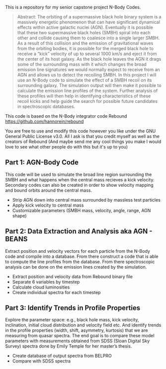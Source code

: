 This is a repository for my senior capstone project N-Body Codes. 
> Abstract: The orbiting of a supermassive black hole binary system is a massively energetic phenomenon that can have significant dynamical effects within active galactic nuclei (AGN). Eventually it is possible that these two supermassive black holes (SMBH) spiral into each other and collide causing them to coalesce into a single larger SMBH. As a result of this collision and the emission of gravitational waves from the orbiting bodies, it is possible for the merged black hole to receive a “kick” velocity of up to several 1000 km/s and eject it from the center of its host galaxy. As the black hole leaves the AGN it drags some of the surrounding mass with it which changes the broad emission line signatures we would normally expect to receive from an AGN and allows us to detect the recoiling SMBH. In this project I will use an N-Body code to simulate the effect of a SMBH recoil on its surrounding galaxy. The simulation output will then make it possible to calculate the emission line profiles of the system. Further analysis of these profiles will then help in identifying characteristics of these recoil kicks and help guide the search for possible future candidates in spectroscopic databases. 

This code is based on the N-Body integrator code Rebound https://github.com/hannorein/rebound

You are free to use and modify this code however you like under the GNU General Public License v3.0. All I ask is that you credit myself as well as the creators of Rebound (And maybe send me any cool things you make I would love to see what other people do with this but it's up to you)

## Part 1: AGN-Body Code
This code will be used to simulate the broad line region surrounding the SMBH and what happens when the central mass recieves a kick velocity. Secondary codes  can also be created in order to show velocity mapping and bound orbits around the central mass.

- Strip AGN down into central mass surrounded by massless test particles
- Apply kick velocity to central mass
- Customizable parameters (SMBH mass, velocity, angle, range, AGN shape)

## Part 2: Data Extraction and Analysis aka AGN - BEANS
Extract position and velocity vectors for each particle from the N-Body code and compile into a database. From there construct a code that is able to compute the line profiles from the database. From there spectroscopic analysis can be done on the emission lines created by the simulation.

- Extract position and velocity data from Rebound binary file
- Separate 6 variables by timestep
- Calculate cloud luminosities
- Create individual spectra for each timestep

## Part 3: Identify Trends in Profile Properties
Explore the parameter space: e.g., black hole mass, kick velocity, inclination, initial cloud distribution and velocity field etc. And identify trends in the profile properties (width, shift, asymmetry, kurtosis) that we are measuring from quasar spectra. The end goal is to compare these model parameters with measurements obtained from SDSS (Sloan Digital Sky Survey) spectra done by Emily Temple for her master’s thesis.

- Create database of output spectra from BELPRO
- Compare with SDSS spectra
